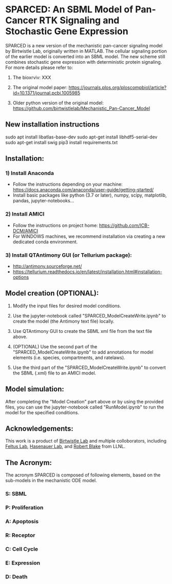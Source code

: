 # SPARCED: An SBML Model of Pan-Cancer RTK Signaling and Stochastic Gene Expression 

SPARCED is a new version of the mechanistic pan-cancer signaling model by Birtwistle Lab, originally written in MATLAB. The cellular signaling portion of the earlier model is converted into an SBML model. The new scheme still combines stochastic gene expression with deterministic protein signaling. For more details please refer to:

1) The bioxrviv: XXX

2) The original model paper: https://journals.plos.org/ploscompbiol/article?id=10.1371/journal.pcbi.1005985

3) Older python version of the original model: https://github.com/birtwistlelab/Mechanistic_Pan-Cancer_Model


## New installation instructions
sudo apt install libatlas-base-dev
sudo apt-get install libhdf5-serial-dev
sudo apt-get install swig
pip3 install requirements.txt


## Installation:

### 1) Install Anaconda
  - Follow the instructions depending on your machine: https://docs.anaconda.com/anaconda/user-guide/getting-started/
  - Install basic packages like python (3.7 or later), numpy, scipy, matplotlib, pandas, jupyter-notebooks...

### 2) Install AMICI
  - Follow the instructions on project home: https://github.com/ICB-DCM/AMICI
  - For WINDOWS machines, we recommend installation via creating a new dedicated conda environment. 

### 3) Install QTAntimony GUI (or Tellurium package): 
  - http://antimony.sourceforge.net/
  - https://tellurium.readthedocs.io/en/latest/installation.html#installation-options



## Model creation (OPTIONAL):

1) Modify the input files for desired model conditions.

2) Use the jupyter-notebook called "SPARCED_ModelCreateWrite.ipynb" to create the model (the Antimony text file) locally.

3) Use QTAntimony GUI to create the SBML xml file from the text file above.

4) (OPTIONAL) Use the second part of the "SPARCED_ModelCreateWrite.ipynb" to add annotations for model elements (i.e. species, compartments, and ratelaws).

5) Use the third part of the "SPARCED_ModelCreateWrite.ipynb" to convert the SBML (.xml) file to an AMICI model.



## Model simulation:

After completing the "Model Creation" part above or by using the provided files, you can use the jupyter-notebook called "RunModel.ipynb" to run the model for the specified conditions.



## Acknowledgements:

This work is a product of [Birtwistle Lab](http://www.birtwistlelab.com/) and multiple colloborators, including [Feltus Lab](https://www.clemson.edu/science/departments/genetics-biochemistry/people/profiles/ffeltus), [Hasenauer Lab](https://www.mathematics-and-life-sciences.uni-bonn.de/en/group-members/jan-hasenauer), and [Robert Blake](https://bbs.llnl.gov/RobertBlake.html) from LLNL.



## The Acronym:
The acronym SPARCED is composed of following elements, based on the sub-models in the mechanistic ODE model.

### S: SBML
  
### P: Proliferation
  
### A: Apoptosis
  
###  R: Receptor
  
###  C: Cell Cycle
  
###  E: Expression
  
###  D: Death

